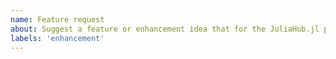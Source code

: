 ```yaml
---
name: Feature request
about: Suggest a feature or enhancement idea that for the JuliaHub.jl package
labels: 'enhancement'
---
```

